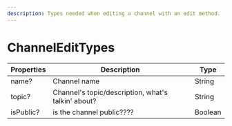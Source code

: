 ```yaml
---
description: Types needed when editing a channel with an edit method.
---
```


# ChannelEditTypes

| Properties | Description                                        | Type    |
| ---------- | -------------------------------------------------- | ------- |
| name?      | Channel name                                       | String  |
| topic?     | Channel's topic/description, what's talkin' about? | String  |
| isPublic?  | is the channel public????                          | Boolean |
